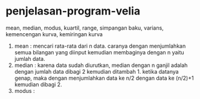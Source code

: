 # penjelasan-program-velia
mean, median, modus, kuartil, range, simpangan baku, varians, kemencengan kurva, kemiringan kurva
1. mean : mencari rata-rata dari n data. caranya dengan menjumlahkan semua bilangan yang diinput kemudian membaginya dengan n yaitu jumlah data.
2. median : karena data sudah diurutkan, median dengan n ganjil adalah dengan jumlah data dibagi 2 kemudian ditambah 1. ketika datanya genap, maka dengan menjumlahkan data ke n/2 dengan data ke (n/2)+1 kemudian dibagi 2.
3. modus : 
